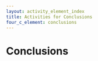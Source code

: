 ```yaml
---
layout: activity_element_index
title: Activities for Conclusions
four_c_element: conclusions 
---
```


# Conclusions